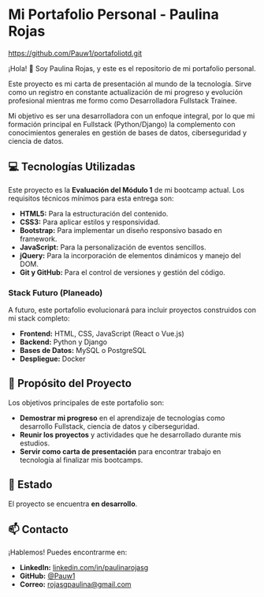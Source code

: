 # Mi Portafolio Personal - Paulina Rojas
https://github.com/Pauw1/portafoliotd.git

¡Hola! 👋 Soy Paulina Rojas, y este es el repositorio de mi portafolio personal.

Este proyecto es mi carta de presentación al mundo de la tecnología. Sirve como un registro en constante actualización de mi progreso y evolución profesional mientras me formo como Desarrolladora Fullstack Trainee.

Mi objetivo es ser una desarrolladora con un enfoque integral, por lo que mi formación principal en Fullstack (Python/Django) la complemento con conocimientos generales en gestión de bases de datos, ciberseguridad y ciencia de datos.

## 💻 Tecnologías Utilizadas

Este proyecto es la **Evaluación del Módulo 1** de mi bootcamp actual. Los requisitos técnicos mínimos para esta entrega son:

* **HTML5:** Para la estructuración del contenido.
* **CSS3:** Para aplicar estilos y responsividad.
* **Bootstrap:** Para implementar un diseño responsivo basado en framework.
* **JavaScript:** Para la personalización de eventos sencillos.
* **jQuery:** Para la incorporación de elementos dinámicos y manejo del DOM.
* **Git y GitHub:** Para el control de versiones y gestión del código.

### Stack Futuro (Planeado)

A futuro, este portafolio evolucionará para incluir proyectos construidos con mi stack completo:

* **Frontend:** HTML, CSS, JavaScript (React o Vue.js)
* **Backend:** Python y Django
* **Bases de Datos:** MySQL o PostgreSQL
* **Despliegue:** Docker

## 🎯 Propósito del Proyecto

Los objetivos principales de este portafolio son:

* **Demostrar mi progreso** en el aprendizaje de tecnologías como desarrollo Fullstack, ciencia de datos y ciberseguridad.
* **Reunir los proyectos** y actividades que he desarrollado durante mis estudios.
* **Servir como carta de presentación** para encontrar trabajo en tecnología al finalizar mis bootcamps.

## 🚦 Estado

El proyecto se encuentra **en desarrollo**.

## 📫 Contacto

¡Hablemos! Puedes encontrarme en:

* **LinkedIn:** [linkedin.com/in/paulinarojasg](https://www.linkedin.com/in/paulinarojasg)
* **GitHub:** [@Pauw1](https://github.com/Pauw1)
* **Correo:** [rojasgpaulina@gmail.com](mailto:rojasgpaulina@gmail.com)
